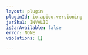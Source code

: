```yaml
---
layout: plugin
pluginId: io.apioo.versioning
jarSha1: INVALID
isJarAvailable: false
error: NONE
violations: []

---
```

